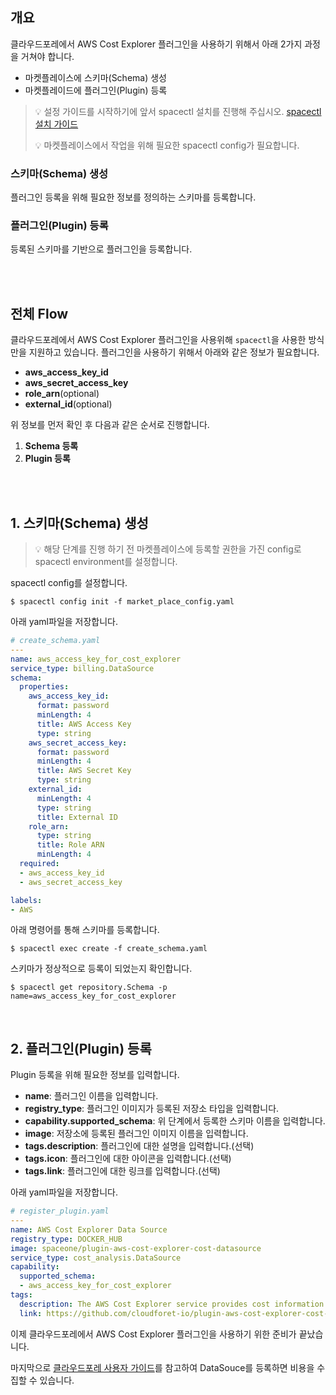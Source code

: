 ## 개요

클라우드포레에서 AWS Cost Explorer 플러그인을 사용하기 위해서 아래 2가지 과정을 거쳐야 합니다.
- 마켓플레이스에 스키마(Schema) 생성
- 마켓플레이드에 플러그인(Plugin) 등록


>💡 설정 가이드를 시작하기에 앞서 spacectl 설치를 진행해 주십시오. [spacectl 설치 가이드](https://github.com/cloudforet-io/spacectl#install-and-set-up-spacectl)
>  
>💡 마켓플레이스에서 작업을 위해 필요한 spacectl config가 필요합니다.

### 스키마(Schema) 생성
플러그인 등록을 위해 필요한 정보를 정의하는 스키마를 등록합니다.

### 플러그인(Plugin) 등록
등록된 스키마를 기반으로 플러그인을 등록합니다. 

<br>
<br>

## 전체 Flow


클라우드포레에서 AWS Cost Explorer 플러그인을 사용위해 `spacectl`을 사용한 방식만을 지원하고 있습니다.
플러그인을 사용하기 위해서 아래와 같은 정보가 필요합니다.

- **aws_access_key_id**
- **aws_secret_access_key**
- **role_arn**(optional)
- **external_id**(optional)

위 정보를 먼저 확인 후 다음과 같은 순서로 진행합니다.

1. **Schema 등록**
2. **Plugin 등록**

<br>
<br>

## 1. 스키마(Schema) 생성
> 💡 해당 단계를 진행 하기 전 마켓플레이스에 등록할 권한을 가진 config로 spacectl environment를 설정합니다.

spacectl config를 설정합니다.
```commandline
$ spacectl config init -f market_place_config.yaml
```

아래 yaml파일을 저장합니다.
```yaml
# create_schema.yaml
---
name: aws_access_key_for_cost_explorer
service_type: billing.DataSource
schema:
  properties:
    aws_access_key_id:
      format: password
      minLength: 4
      title: AWS Access Key
      type: string
    aws_secret_access_key:
      format: password
      minLength: 4
      title: AWS Secret Key
      type: string
    external_id:
      minLength: 4
      type: string
      title: External ID
    role_arn:
      type: string
      title: Role ARN
      minLength: 4
  required:
  - aws_access_key_id
  - aws_secret_access_key

labels:
- AWS
```

아래 명령어를 통해 스키마를 등록합니다.
```commandline
$ spacectl exec create -f create_schema.yaml
```

스키마가 정상적으로 등록이 되었는지 확인합니다.
```commandline
$ spacectl get repository.Schema -p name=aws_access_key_for_cost_explorer
```

<br>

## 2. 플러그인(Plugin) 등록

Plugin 등록을 위해 필요한 정보를 입력합니다.
- **name**: 플러그인 이름을 입력합니다.
- **registry_type**: 플러그인 이미지가 등록된 저장소 타입을 입력합니다.
- **capability.supported_schema**: 위 단계에서 등록한 스키마 이름을 입력합니다.
- **image**: 저장소에 등록된 플러그인 이미지 이름을 입력합니다.
- **tags.description**: 플러그인에 대한 설명을 입력합니다.(선택)
- **tags.icon**: 플러그인에 대한 아이콘을 입력합니다.(선택)
- **tags.link**: 플러그인에 대한 링크를 입력합니다.(선택)

아래 yaml파일을 저장합니다.
```yaml
# register_plugin.yaml
---
name: AWS Cost Explorer Data Source
registry_type: DOCKER_HUB
image: spaceone/plugin-aws-cost-explorer-cost-datasource
service_type: cost_analysis.DataSource
capability:
  supported_schema:
  - aws_access_key_for_cost_explorer
tags:
  description: The AWS Cost Explorer service provides cost information for all resources used in your AWS account. The plugin can collect cost billing data from all account of organization linked to your AWS billing account.
  link: https://github.com/cloudforet-io/plugin-aws-cost-explorer-cost-datasource
```


이제 클라우드포레에서 AWS Cost Explorer 플러그인을 사용하기 위한 준비가 끝났습니다.

마지막으로 [클라우드포레 사용자 가이드](https://cloudforet.io/ko/docs/guides/cost-explorer/quick-start)를 참고하여 DataSouce를 등록하면 비용을 수집할 수 있습니다. 